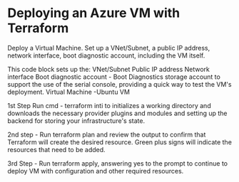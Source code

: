 # Deploying an Azure VM with Terraform
Deploy a Virtual Machine. Set up a VNet/Subnet, a public IP address, network interface, boot diagnostic account, including the VM itself.

This code block sets up the:
VNet/Subnet
Public IP address
Network interface
Boot diagnostic account - Boot Diagnostics storage account to support the use of the serial console, providing a quick way to test the VM's deployment.
Virtual Machine -Ubuntu VM

1st Step Run cmd - terraform inti to initializes a working directory and downloads the necessary provider plugins and modules and setting up the backend for storing your infrastructure's state.

2nd step - Run terraform plan and review the output to confirm that Terraform will create the desired resource. Green plus signs will indicate the resources that need to be added.

3rd Step - Run terraform apply, answering yes to the prompt to continue to deploy VM with configuration and other required resources.